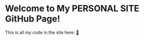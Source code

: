# Welcome to My PERSONAL SITE GitHub Page!

This is all my code in the site here: [👾](https://gibsonmurray.github.io)
